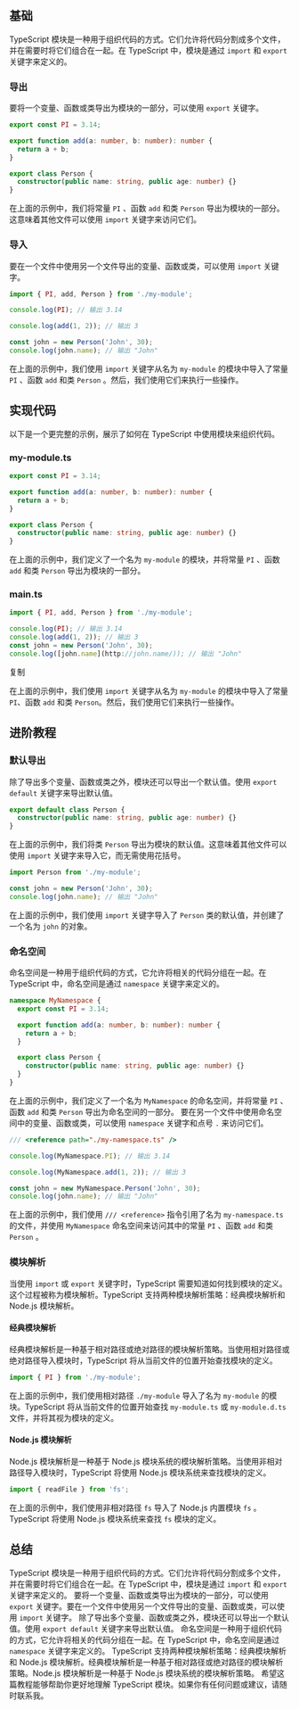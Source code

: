 ## 基础

TypeScript 模块是一种用于组织代码的方式。它们允许将代码分割成多个文件，并在需要时将它们组合在一起。在 TypeScript 中，模块是通过  `import`  和  `export`  关键字来定义的。
### 导出

要将一个变量、函数或类导出为模块的一部分，可以使用  `export`  关键字。
```typescript 
export const PI = 3.14;

export function add(a: number, b: number): number {
  return a + b;
}

export class Person {
  constructor(public name: string, public age: number) {}
}
```
在上面的示例中，我们将常量  `PI` 、函数  `add`  和类  `Person`  导出为模块的一部分。这意味着其他文件可以使用  `import`  关键字来访问它们。
### 导入

要在一个文件中使用另一个文件导出的变量、函数或类，可以使用  `import`  关键字。
```typescript 
import { PI, add, Person } from './my-module';

console.log(PI); // 输出 3.14

console.log(add(1, 2)); // 输出 3

const john = new Person('John', 30);
console.log(john.name); // 输出 "John"
```
在上面的示例中，我们使用  `import`  关键字从名为  `my-module`  的模块中导入了常量  `PI` 、函数  `add`  和类  `Person` 。然后，我们使用它们来执行一些操作。
## 实现代码

以下是一个更完整的示例，展示了如何在 TypeScript 中使用模块来组织代码。
### my-module.ts

```typescript 
export const PI = 3.14;

export function add(a: number, b: number): number {
  return a + b;
}

export class Person {
  constructor(public name: string, public age: number) {}
}
```
在上面的示例中，我们定义了一个名为  `my-module`  的模块，并将常量  `PI` 、函数  `add`  和类  `Person`  导出为模块的一部分。
### main.ts

```typescript 
import { PI, add, Person } from './my-module';

console.log(PI); // 输出 3.14
console.log(add(1, 2)); // 输出 3
const john = new Person('John', 30);
console.log([john.name](http://john.name/)); // 输出 "John"
```
复制

在上面的示例中，我们使用 `import` 关键字从名为 `my-module` 的模块中导入了常量 `PI`、函数 `add` 和类 `Person`。然后，我们使用它们来执行一些操作。

## 进阶教程

### 默认导出

除了导出多个变量、函数或类之外，模块还可以导出一个默认值。使用 `export default` 关键字来导出默认值。

```typescript
export default class Person {
  constructor(public name: string, public age: number) {}
}
```
在上面的示例中，我们将类  `Person`  导出为模块的默认值。这意味着其他文件可以使用  `import`  关键字来导入它，而无需使用花括号。
```typescript 
import Person from './my-module';

const john = new Person('John', 30);
console.log(john.name); // 输出 "John"
```
在上面的示例中，我们使用  `import`  关键字导入了  `Person`  类的默认值，并创建了一个名为  `john`  的对象。
### 命名空间

命名空间是一种用于组织代码的方式，它允许将相关的代码分组在一起。在 TypeScript 中，命名空间是通过  `namespace`  关键字来定义的。
```typescript 
namespace MyNamespace {
  export const PI = 3.14;

  export function add(a: number, b: number): number {
    return a + b;
  }

  export class Person {
    constructor(public name: string, public age: number) {}
  }
}
```
在上面的示例中，我们定义了一个名为  `MyNamespace`  的命名空间，并将常量  `PI` 、函数  `add`  和类  `Person`  导出为命名空间的一部分。
要在另一个文件中使用命名空间中的变量、函数或类，可以使用  `namespace`  关键字和点号  `.`  来访问它们。
```typescript 
/// <reference path="./my-namespace.ts" />

console.log(MyNamespace.PI); // 输出 3.14

console.log(MyNamespace.add(1, 2)); // 输出 3

const john = new MyNamespace.Person('John', 30);
console.log(john.name); // 输出 "John"
```
在上面的示例中，我们使用  `/// <reference>`  指令引用了名为  `my-namespace.ts`  的文件，并使用  `MyNamespace`  命名空间来访问其中的常量  `PI` 、函数  `add`  和类  `Person` 。
### 模块解析

当使用  `import`  或  `export`  关键字时，TypeScript 需要知道如何找到模块的定义。这个过程被称为模块解析。TypeScript 支持两种模块解析策略：经典模块解析和 Node.js 模块解析。
#### 经典模块解析

经典模块解析是一种基于相对路径或绝对路径的模块解析策略。当使用相对路径或绝对路径导入模块时，TypeScript 将从当前文件的位置开始查找模块的定义。
```typescript 
import { PI } from './my-module';
```
在上面的示例中，我们使用相对路径  `./my-module`  导入了名为  `my-module`  的模块。TypeScript 将从当前文件的位置开始查找  `my-module.ts`  或  `my-module.d.ts`  文件，并将其视为模块的定义。
#### Node.js 模块解析

Node.js 模块解析是一种基于 Node.js 模块系统的模块解析策略。当使用非相对路径导入模块时，TypeScript 将使用 Node.js 模块系统来查找模块的定义。
```typescript 
import { readFile } from 'fs';
```
在上面的示例中，我们使用非相对路径  `fs`  导入了 Node.js 内置模块  `fs` 。TypeScript 将使用 Node.js 模块系统来查找  `fs`  模块的定义。
## 总结

TypeScript 模块是一种用于组织代码的方式。它们允许将代码分割成多个文件，并在需要时将它们组合在一起。在 TypeScript 中，模块是通过  `import`  和  `export`  关键字来定义的。
要将一个变量、函数或类导出为模块的一部分，可以使用  `export`  关键字。要在一个文件中使用另一个文件导出的变量、函数或类，可以使用  `import`  关键字。
除了导出多个变量、函数或类之外，模块还可以导出一个默认值。使用  `export default`  关键字来导出默认值。
命名空间是一种用于组织代码的方式，它允许将相关的代码分组在一起。在 TypeScript 中，命名空间是通过  `namespace`  关键字来定义的。
TypeScript 支持两种模块解析策略：经典模块解析和 Node.js 模块解析。经典模块解析是一种基于相对路径或绝对路径的模块解析策略。Node.js 模块解析是一种基于 Node.js 模块系统的模块解析策略。
希望这篇教程能够帮助你更好地理解 TypeScript 模块。如果你有任何问题或建议，请随时联系我。